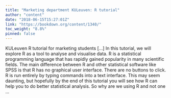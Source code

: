 ```yaml
---
title: "Marketing department KULeuven: R tutorial"
author: "content"
date: "2018-06-15T15:27:01Z"
link: "https://bookdown.org/content/1340/"
toc_weight: "8.8%"
pinned: false
---
```


KULeuven R tutorial for marketing students [...] In this tutorial, we will explore R as a tool to analyse and visualise data. R is a statistical programming language that has rapidly gained popularity in many scientific fields. The main difference between R and other statistical software like SPSS is that R has no graphical user interface. There are no buttons to click. R is run entirely by typing commands into a text interface. This may seem daunting, but hopefully by the end of this tutorial you will see how R can help you to do better statistical analysis. So why are we using R and not one  ...
